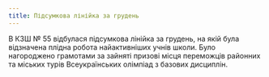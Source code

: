 ```yaml
---
title: Підсумкова лінійка за грудень
---
```


В КЗШ № 55 відбулася підсумкова лінійка за грудень, на якій була відзначена плідна робота найактивніших учнів школи. Було нагороджено грамотами за зайняті призові місця переможців районних та міських турів Всеукраїнських олімпіад з базових дисциплін.
<slideshow id="72157647618266973"></slideshow>
